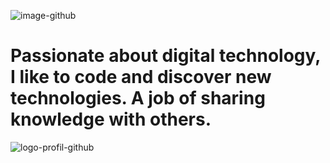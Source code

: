 ![image-github](https://user-images.githubusercontent.com/79690181/142301065-6f845406-c125-4f10-9714-1971fd760daa.png)


# Passionate about digital technology, I like to code and discover new technologies. A job of sharing knowledge with others.


![logo-profil-github](https://user-images.githubusercontent.com/79690181/142406791-d55d3538-de63-4191-9d6f-465a994be51e.png)


